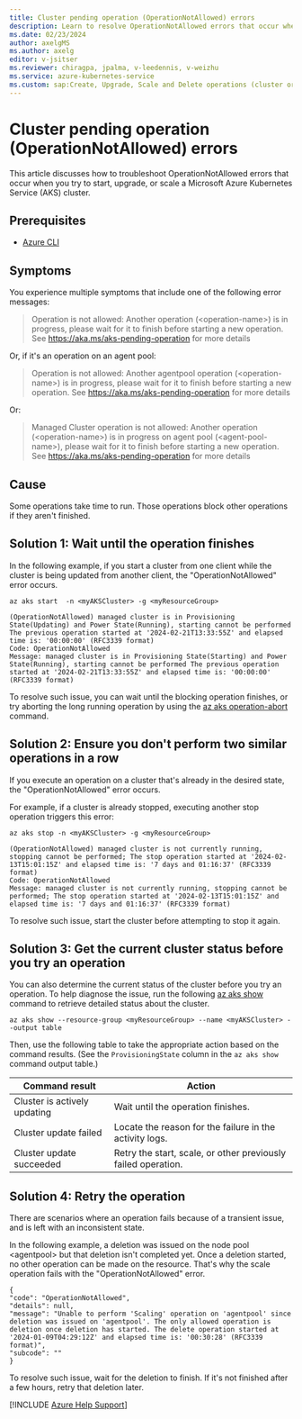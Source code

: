 ```yaml
---
title: Cluster pending operation (OperationNotAllowed) errors
description: Learn to resolve OperationNotAllowed errors that occur when you try to start, upgrade, or scale an Azure Kubernetes Service (AKS) cluster.
ms.date: 02/23/2024
author: axelgMS
ms.author: axelg
editor: v-jsitser
ms.reviewer: chiragpa, jpalma, v-leedennis, v-weizhu
ms.service: azure-kubernetes-service
ms.custom: sap:Create, Upgrade, Scale and Delete operations (cluster or nodepool)
---
```

# Cluster pending operation (OperationNotAllowed) errors

This article discusses how to troubleshoot OperationNotAllowed errors that occur when you try to start, upgrade, or scale a Microsoft Azure Kubernetes Service (AKS) cluster.

## Prerequisites

- [Azure CLI](/cli/azure/install-azure-cli)

## Symptoms

You experience multiple symptoms that include one of the following error messages:

> Operation is not allowed: Another operation (\<operation-name>) is in progress, please wait for it to finish before starting a new operation. See <https://aka.ms/aks-pending-operation> for more details

Or, if it's an operation on an agent pool:

> Operation is not allowed: Another agentpool operation (\<operation-name>) is in progress, please wait for it to finish before starting a new operation. See <https://aka.ms/aks-pending-operation> for more details

Or:

> Managed Cluster operation is not allowed: Another operation (\<operation-name>) is in progress on agent pool (\<agent-pool-name>), please wait for it to finish before starting a new operation. See <https://aka.ms/aks-pending-operation> for more details

## Cause

Some operations take time to run. Those operations block other operations if they aren't finished.

## Solution 1: Wait until the operation finishes

In the following example, if you start a cluster from one client while the cluster is being updated from another client, the "OperationNotAllowed" error occurs.

```azurecli
az aks start  -n <myAKSCluster> -g <myResourceGroup>

(OperationNotAllowed) managed cluster is in Provisioning State(Updating) and Power State(Running), starting cannot be performed The previous operation started at '2024-02-21T13:33:55Z' and elapsed time is: '00:00:00' (RFC3339 format)
Code: OperationNotAllowed
Message: managed cluster is in Provisioning State(Starting) and Power State(Running), starting cannot be performed The previous operation started at '2024-02-21T13:33:55Z' and elapsed time is: '00:00:00' (RFC3339 format)
```

To resolve such issue, you can wait until the blocking operation finishes, or try aborting the long running operation by using the [az aks operation-abort](/azure/aks/manage-abort-operations) command.

## Solution 2: Ensure you don't perform two similar operations in a row

If you execute an operation on a cluster that's already in the desired state, the "OperationNotAllowed" error occurs.

For example, if a cluster is already stopped, executing another stop operation triggers this error:

```azurecli
az aks stop -n <myAKSCluster> -g <myResourceGroup>

(OperationNotAllowed) managed cluster is not currently running, stopping cannot be performed; The stop operation started at '2024-02-13T15:01:15Z' and elapsed time is: '7 days and 01:16:37' (RFC3339 format)
Code: OperationNotAllowed
Message: managed cluster is not currently running, stopping cannot be performed; The stop operation started at '2024-02-13T15:01:15Z' and elapsed time is: '7 days and 01:16:37' (RFC3339 format)
```

To resolve such issue, start the cluster before attempting to stop it again.

## Solution 3: Get the current cluster status before you try an operation

You can also determine the current status of the cluster before you try an operation. To help diagnose the issue, run the following [az aks show](/cli/azure/aks#az-aks-show) command to retrieve detailed status about the cluster.

```azurecli
az aks show --resource-group <myResourceGroup> --name <myAKSCluster> --output table
```

Then, use the following table to take the appropriate action based on the command results. (See the `ProvisioningState` column in the `az aks show` command output table.)

| Command result               | Action                                                        |
|------------------------------|---------------------------------------------------------------|
| Cluster is actively updating | Wait until the operation finishes.                            |
| Cluster update failed        | Locate the reason for the failure in the activity logs.       |
| Cluster update succeeded     | Retry the start, scale, or other previously failed operation. |

## Solution 4: Retry the operation

There are scenarios where an operation fails because of a transient issue, and is left with an inconsistent state. 

In the following example, a deletion was issued on the node pool \<agentpool> but that deletion isn't completed yet. Once a deletion started, no other operation can be made on the resource. That's why the scale operation fails with the "OperationNotAllowed" error.

```output
{
"code": "OperationNotAllowed",
"details": null,
"message": "Unable to perform 'Scaling' operation on 'agentpool' since deletion was issued on 'agentpool'. The only allowed operation is deletion once deletion has started. The delete operation started at '2024-01-09T04:29:12Z' and elapsed time is: '00:30:28' (RFC3339 format)",
"subcode": ""
}
```

To resolve such issue, wait for the deletion to finish. If it's not finished after a few hours, retry that deletion later.


[!INCLUDE [Azure Help Support](../../../includes/azure-help-support.md)]
